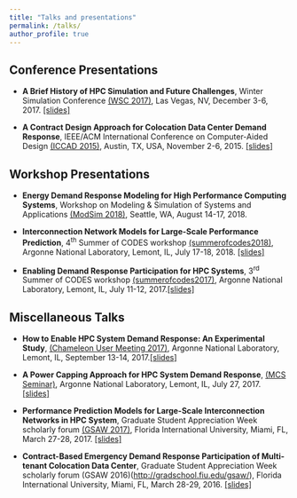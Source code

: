 ```yaml
---
title: "Talks and presentations"
permalink: /talks/
author_profile: true
---
```


## Conference Presentations
* **A Brief History of HPC Simulation and Future Challenges**, Winter Simulation Conference [(WSC 2017)](http://meetings2.informs.org/wordpress/wsc2017/), Las Vegas, NV, December 3-6, 2017. [[slides]](https://kishwarbd.github.io/files/slides/wsc17.pdf)

* **A Contract Design Approach for Colocation Data Center Demand Response**, IEEE/ACM International Conference on Computer-Aided Design [(ICCAD 2015)](https://iccad.com/), Austin, TX, USA, November 2-6, 2015. [[slides]](https://kishwarbd.github.io/files/slides/iccad15.pdf)

## Workshop Presentations

* **Energy Demand Response Modeling for High Performance Computing Systems**, Workshop on Modeling & Simulation of Systems and Applications [(ModSim 2018)](https://www.bnl.gov/modsim2018/), Seattle, WA, August 14-17, 2018.

* **Interconnection Network Models for Large-Scale Performance Prediction**, 4<sup>th</sup> Summer of CODES workshop [(summerofcodes2018)](https://press3.mcs.anl.gov/summerofcodes2018/), Argonne National Laboratory, Lemont, IL, July 17-18, 2018. [[slides]](https://kishwarbd.github.io/files/slides/codes18.pdf)

* **Enabling Demand Response Participation for HPC Systems**, 3<sup>rd</sup> Summer of CODES workshop [(summerofcodes2017)]((https://press3.mcs.anl.gov/summerofcodes2017/)), Argonne National Laboratory, Lemont, IL, July 11-12, 2017.[[slides]](https://kishwarbd.github.io/files/slides/codes17.pdf)

## Miscellaneous Talks

* **How to Enable HPC System Demand Response: An Experimental Study**, [(Chameleon User Meeting 2017)](https://press3.mcs.anl.gov/ccusers2017/), Argonne National Laboratory, Lemont, IL, September 13-14, 2017.[[slides]](https://kishwarbd.github.io/files/slides/chameleonusermeeting17.pdf)

* **A Power Capping Approach for HPC System Demand Response**, [(MCS Seminar)](https://www.alcf.anl.gov/events/power-capping-approach-hpc-system-demand-response), Argonne National Laboratory, Lemont, IL, July 27, 2017. [[slides]](https://kishwarbd.github.io/files/slides/anl-seminar17.pdf)

* **Performance Prediction Models for Large-Scale Interconnection Networks in HPC System**, Graduate Student Appreciation Week scholarly forum [(GSAW 2017)](http://gradschool.fiu.edu/gsaw/), Florida International University, Miami, FL, March 27-28, 2017. [[slides]](https://kishwarbd.github.io/files/slides/gsaw17.pdf)

* **Contract-Based Emergency Demand Response Participation of Multi-tenant Colocation Data Center**, Graduate Student Appreciation Week scholarly forum (GSAW 2016)(http://gradschool.fiu.edu/gsaw/), Florida International University, Miami, FL, March 28-29, 2016. [[slides]](https://kishwarbd.github.io/files/slides/gsaw16.pdf)



